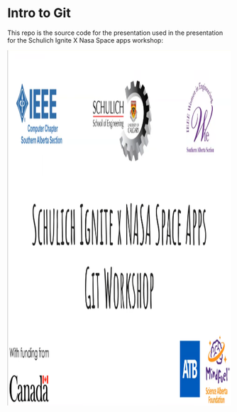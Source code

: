 # Intro to Git

This repo is the source code for the presentation used in the presentation for the Schulich Ignite X Nasa Space apps workshop:

<a href="https://www.youtube.com/watch?v=NwASRGFz5Wg?si=np5PCfpi-W5ceg1K" target="_blank"><img src="https://raw.githubusercontent.com/Descent098/intro-to-git/main/images/msedge_tZDPU9zopk.png" width="100%" height="800"></a>        
